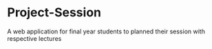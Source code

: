 # Project-Session
A web application for final year students to planned their session with respective lectures
